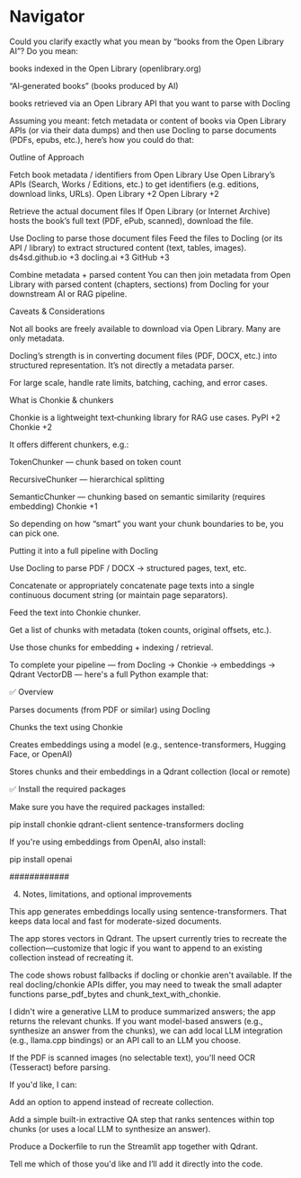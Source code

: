 # Navigator

Could you clarify exactly what you mean by “books from the Open Library AI”? Do you mean:

books indexed in the Open Library (openlibrary.org)

“AI‑generated books” (books produced by AI)

books retrieved via an Open Library API that you want to parse with Docling

Assuming you meant: fetch metadata or content of books via Open Library APIs (or via their data dumps) and then use Docling to parse documents (PDFs, epubs, etc.), here’s how you could do that:

Outline of Approach

Fetch book metadata / identifiers from Open Library
Use Open Library’s APIs (Search, Works / Editions, etc.) to get identifiers (e.g. editions, download links, URLs).
Open Library
+2
Open Library
+2

Retrieve the actual document files
If Open Library (or Internet Archive) hosts the book’s full text (PDF, ePub, scanned), download the file.

Use Docling to parse those document files
Feed the files to Docling (or its API / library) to extract structured content (text, tables, images).
ds4sd.github.io
+3
docling.ai
+3
GitHub
+3

Combine metadata + parsed content
You can then join metadata from Open Library with parsed content (chapters, sections) from Docling for your downstream AI or RAG pipeline.

Caveats & Considerations

Not all books are freely available to download via Open Library. Many are only metadata.

Docling’s strength is in converting document files (PDF, DOCX, etc.) into structured representation. It’s not directly a metadata parser.

For large scale, handle rate limits, batching, caching, and error cases.

What is Chonkie & chunkers

Chonkie is a lightweight text‑chunking library for RAG use cases.
PyPI
+2
Chonkie
+2

It offers different chunkers, e.g.:

TokenChunker — chunk based on token count

RecursiveChunker — hierarchical splitting

SemanticChunker — chunking based on semantic similarity (requires embedding)
Chonkie
+1

So depending on how “smart” you want your chunk boundaries to be, you can pick one.

Putting it into a full pipeline with Docling

Use Docling to parse PDF / DOCX → structured pages, text, etc.

Concatenate or appropriately concatenate page texts into a single continuous document string (or maintain page separators).

Feed the text into Chonkie chunker.

Get a list of chunks with metadata (token counts, original offsets, etc.).

Use those chunks for embedding + indexing / retrieval.

To complete your pipeline — from Docling → Chonkie → embeddings → Qdrant VectorDB — here's a full Python example that:

✅ Overview

Parses documents (from PDF or similar) using Docling

Chunks the text using Chonkie

Creates embeddings using a model (e.g., sentence-transformers, Hugging Face, or OpenAI)

Stores chunks and their embeddings in a Qdrant collection (local or remote)

✅ Install the required packages

Make sure you have the required packages installed:

pip install chonkie qdrant-client sentence-transformers docling

If you're using embeddings from OpenAI, also install:

pip install openai

############

4. Notes, limitations, and optional improvements

This app generates embeddings locally using sentence-transformers. That keeps data local and fast for moderate-sized documents.

The app stores vectors in Qdrant. The upsert currently tries to recreate the collection—customize that logic if you want to append to an existing collection instead of recreating it.

The code shows robust fallbacks if docling or chonkie aren't available. If the real docling/chonkie APIs differ, you may need to tweak the small adapter functions parse_pdf_bytes and chunk_text_with_chonkie.

I didn't wire a generative LLM to produce summarized answers; the app returns the relevant chunks. If you want model-based answers (e.g., synthesize an answer from the chunks), we can add local LLM integration (e.g., llama.cpp bindings) or an API call to an LLM you choose.

If the PDF is scanned images (no selectable text), you'll need OCR (Tesseract) before parsing.

If you'd like, I can:

Add an option to append instead of recreate collection.

Add a simple built-in extractive QA step that ranks sentences within top chunks (or uses a local LLM to synthesize an answer).

Produce a Dockerfile to run the Streamlit app together with Qdrant.

Tell me which of those you'd like and I’ll add it directly into the code.
